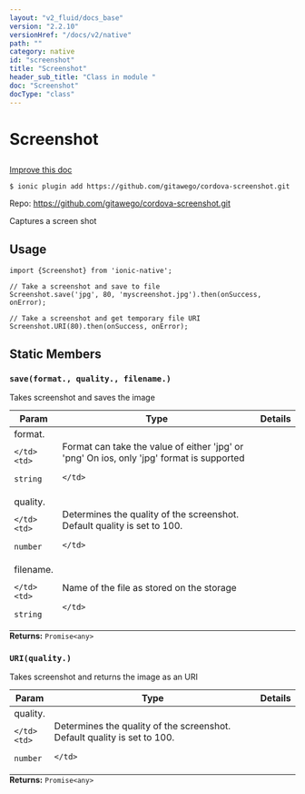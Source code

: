 ```yaml
---
layout: "v2_fluid/docs_base"
version: "2.2.10"
versionHref: "/docs/v2/native"
path: ""
category: native
id: "screenshot"
title: "Screenshot"
header_sub_title: "Class in module "
doc: "Screenshot"
docType: "class"
---
```








<h1 class="api-title">
  
  Screenshot
  

  

  

</h1>

<a class="improve-v2-docs" href="http://github.com/driftyco/ionic-native/edit/master/src/plugins/screenshot.ts#L3">
  Improve this doc
</a>



<!-- decorators -->


<pre><code>$ ionic plugin add https://github.com/gitawego/cordova-screenshot.git</code></pre>
<p>Repo:
  <a href="https://github.com/gitawego/cordova-screenshot.git">
    https://github.com/gitawego/cordova-screenshot.git
  </a>
</p>

<!-- description -->

<p>Captures a screen shot</p>



<!-- @usage tag -->

<h2>Usage</h2>

<pre><code class="lang-typescript">import {Screenshot} from &#39;ionic-native&#39;;

// Take a screenshot and save to file
Screenshot.save(&#39;jpg&#39;, 80, &#39;myscreenshot.jpg&#39;).then(onSuccess, onError);

// Take a screenshot and get temporary file URI
Screenshot.URI(80).then(onSuccess, onError);
</code></pre>




<!-- @property tags -->


<h2>Static Members</h2>

<div id="save"></div>
<h3><code>save(format.,&nbsp;quality.,&nbsp;filename.)</code>
  
</h3>

Takes screenshot and saves the image



<table class="table param-table" style="margin:0;">
  <thead>
  <tr>
    <th>Param</th>
    <th>Type</th>
    <th>Details</th>
  </tr>
  </thead>
  <tbody>
  
  <tr>
    <td>
      format.
      
      
    </td>
    <td>
      
<code>string</code>
    </td>
    <td>
      <p>Format can take the value of either &#39;jpg&#39; or &#39;png&#39;
On ios, only &#39;jpg&#39; format is supported</p>

      
    </td>
  </tr>
  
  <tr>
    <td>
      quality.
      
      
    </td>
    <td>
      
<code>number</code>
    </td>
    <td>
      <p>Determines the quality of the screenshot.
       Default quality is set to 100.</p>

      
    </td>
  </tr>
  
  <tr>
    <td>
      filename.
      
      
    </td>
    <td>
      
<code>string</code>
    </td>
    <td>
      <p>Name of the file as stored on the storage</p>

      
    </td>
  </tr>
  
  </tbody>
</table>





<div class="return-value" markdown="1">
  <i class="icon ion-arrow-return-left"></i>
  <b>Returns:</b> 
<code>Promise&lt;any&gt;</code> 
</div>



<div id="URI"></div>
<h3><code>URI(quality.)</code>
  
</h3>

Takes screenshot and returns the image as an URI



<table class="table param-table" style="margin:0;">
  <thead>
  <tr>
    <th>Param</th>
    <th>Type</th>
    <th>Details</th>
  </tr>
  </thead>
  <tbody>
  
  <tr>
    <td>
      quality.
      
      
    </td>
    <td>
      
<code>number</code>
    </td>
    <td>
      <p>Determines the quality of the screenshot.
       Default quality is set to 100.</p>

      
    </td>
  </tr>
  
  </tbody>
</table>





<div class="return-value" markdown="1">
  <i class="icon ion-arrow-return-left"></i>
  <b>Returns:</b> 
<code>Promise&lt;any&gt;</code> 
</div>




<!-- methods on the class -->



<!-- other classes -->

<!-- end other classes -->

<!-- interfaces -->

<!-- end interfaces -->

<!-- related link --><!-- end content block -->


<!-- end body block -->


